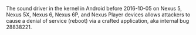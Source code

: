 The sound driver in the kernel in Android before 2016-10-05 on Nexus 5, Nexus 5X, Nexus 6, Nexus 6P, and Nexus Player devices allows attackers to cause a denial of service (reboot) via a crafted application, aka internal bug 28838221.